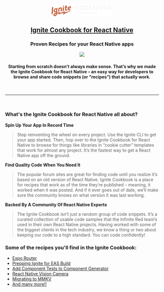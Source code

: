 <p align="center">
  <picture>
    <source media="(prefers-color-scheme: light)" srcset="./static/img/logo.svg" />
    <img src="./static/img/logo-reversed.svg" alt="Ignite Cookbook Logo" width="200" />
  </picture>
  <a  href="https://infinitered.github.io/ignite-cookbook/">
    <h2 align="center">Ignite Cookbook for React Native</h2>
  </a>
  <h3 align="center">Proven Recipes for your React Native apps</h3>

  <p align="center">
    <img src="https://media.giphy.com/media/zGeomrzPgNP3y/giphy.gif">
  </p>
    <h4 align="center">Starting from scratch doesn’t always make sense. That’s why we made the Ignite Cookbook for React Native – an easy way for developers to browse and share code snippets (or “recipes”) that actually work.</h4>
</p>

<br>

---

<br>

### What's the Ignite Cookbook for React Native all about?

**Spin Up Your App In Record Time**

> Stop reinventing the wheel on every project. Use the Ignite CLI to get your app started. Then, hop over to the Ignite Cookbook for React Native to browse for things like libraries in “cookie cutter” templates that work for almost any project. It’s the fastest way to get a React Native app off the ground.

**Find Quality Code When You Need It**

> The popular forum sites are great for finding code until you realize it’s based on an old version of React Native. Ignite Cookbook is a place for recipes that work as of the time they’re published – meaning, it worked when it was posted. And if it ever goes out of date, we’ll make sure the community knows on what version it was last working.

**Backed By A Community Of React Native Experts**

> The Ignite Cookbook isn’t just a random group of code snippets. It’s a curated collection of usable code samples that the Infinite Red team’s used in their own React Native projects. Having worked with some of the biggest clients in the tech industry, we know a thing or two about keeping our code to a high standard. You can code confidently!

### Some of the recipes you'll find in the Ignite Cookbook:

- [Expo Router](https://ignitecookbook.com/docs/recipes/ExpoRouter/)
- [Prepping Ignite for EAS Build](https://ignitecookbook.com/docs/recipes/PrepForEASBuild)
- [Add Component Tests to Component Generator](https://ignitecookbook.com/docs/recipes/GenerateComponentTests)
- [React Native Vision Camera](https://ignitecookbook.com/docs/recipes/ReactNativeVisionCamera)
- [Migrating to MMKV](https://ignitecookbook.com/docs/recipes/MigratingToMMKV)
- [And many more!!](https://ignitecookbook.com)
